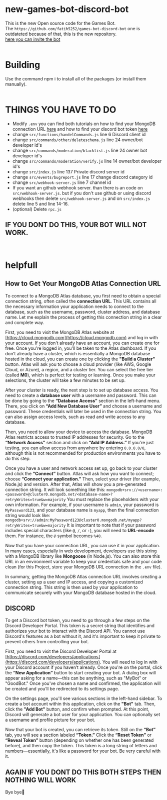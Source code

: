 # new-games-bot-discord-bot
This is the new Open source code for the Games Bot.<br>
The `https://github.com/fatih5252/games-bot-discord-bot` one is outdateted because of that, this is the new repository.<br>
[here you can invite the bot](https://discord.com/oauth2/authorize?client_id=1217541066434154627)<br>
<br>

# Building<br>
Use the command npm i to install all of the packages (or install them manually).<br>
<br>

# THINGS YOU HAVE TO DO<br>
- Modify `.env` you can find both tutorials on how to find your MongoDB connection URL [here](https://github.com/Fatih5252/new-games-bot-discord-bot/blob/main/README.md#how-to-get-your-mongodb-atlas-connection-url) and how to find your discord bot token [here](https://github.com/Fatih5252/new-games-bot-discord-bot/blob/main/README.md#discord)<br>
- change `src/functions/handelCommands.js` line 6 Discord client id<br>
- change `src/commands/other/deleteschema.js` line 24 owner/bot developer id's<br>
- change `src/commands/moderation/blacklist.js` line 24 owner bot developer id's<br>
- change `src/commands/moderation/verify.js` line 14 owner/bot developer id's<br>
- change `src/index.js` line 137 Private discord server id<br>
- change `src/events/bugreport.js` line 17 change discord category id<br>
- change `src/webhook-server.js` line 7 channel id<br>
- If you want an github webhook server. than there is an code on `src/webhook-server.js`. but if you don't use github or using discord webhooks then delete `src/webhook-server.js` and on `src/index.js` delete line 5 and line 14-16.<br>
- (optional) Delete `rpc.js`<br>

## IF YOU DONT DO THIS, YOUR BOT WILL NOT WORK.<br>
<br>

# helpfull
## How to Get Your MongoDB Atlas Connection URL

To connect to a MongoDB Atlas database, you first need to obtain a special connection string, often called the **connection URL**. This URL contains all the necessary information your application needs to connect to the database, such as the username, password, cluster address, and database name. Let me explain the process of getting this connection string in a clear and complete way.

First, you need to visit the MongoDB Atlas website at [https://cloud.mongodb.com](https://cloud.mongodb.com) and log in with your account. If you don't already have an account, you can create one for free. Once you're logged in, you'll be taken to the Atlas dashboard. If you don’t already have a cluster, which is essentially a MongoDB database hosted in the cloud, you can create one by clicking the **"Build a Cluster"** button. Atlas will ask you to choose a cloud provider (like AWS, Google Cloud, or Azure), a region, and a cluster tier. You can select the free tier (called **M0**), which is perfect for testing or learning. Once you make your selections, the cluster will take a few minutes to be set up.

After your cluster is ready, the next step is to set up database access. You need to create a **database user** with a username and password. This can be done by going to the **“Database Access”** section in the left-hand menu. There, you click on **“Add New Database User”** and choose a username and password. These credentials will later be used in the connection string. You can also assign access levels, such as read and write access to any database.

Then, you need to allow your device to access the database. MongoDB Atlas restricts access to trusted IP addresses for security. Go to the **“Network Access”** section and click on **“Add IP Address.”** If you're just testing, you can allow access from anywhere by entering `0.0.0.0/0`, although this is not recommended for production environments you have to do this step.

Once you have a user and network access set up, go back to your cluster and click the **“Connect”** button. Atlas will ask how you want to connect; choose **“Connect your application.”** Then, select your driver (for example, Node.js) and version. After that, Atlas will show you a pre-generated connection string. It will look something like this: `mongodb+srv://<username>:<password>@cluster0.mongodb.net/<database-name>?retryWrites=true&w=majority` 
You must replace the placeholders with your own information. For example, if your username is `admin`, your password is `MyPassword123`, and your database name is `myapp`, then the final connection string would look like: `mongodb+srv://admin:MyPassword123@cluster0.mongodb.net/myapp?retryWrites=true&w=majority` 
It is important to note that if your password includes special characters (like `@`, `/`, or `:`), you will need to **URL-encode** them. For instance, the `@` symbol becomes `%40`.

Now that you have your connection URL, you can use it in your application. In many cases, especially in web development, developers use this string with a MongoDB library like **Mongoose** (in Node.js). You can also store this URL in an environment variable to keep your credentials safe and your code clean (for this Project, store your MongoDB URL connection in the `.env` file).

In summary, getting the MongoDB Atlas connection URL involves creating a cluster, setting up a user and IP access, and copying a customized connection string. This string is then used by your application to communicate securely with your MongoDB database hosted in the cloud.

## DISCORD

To get a Discord bot token, you need to go through a few steps on the Discord Developer Portal. This token is a secret string that identifies and authorizes your bot to interact with the Discord API. You cannot use Discord's features as a bot without it, and it's important to keep it private to prevent others from controlling your bot.

First, you need to visit the Discord Developer Portal at [https://discord.com/developers/applications](https://discord.com/developers/applications). You will need to log in with your Discord account if you haven’t already. Once you're on the portal, click the **“New Application”** button to start creating your bot. A dialog box will appear asking for a name—this can be anything, such as "MyBot" or "GoodBot." Once you've chosen a name and confirmed, the application will be created and you’ll be redirected to its settings page.

On the settings page, you'll see various sections in the left-hand sidebar. To create a bot account within this application, click on the **"Bot"** tab. Then, click the **"Add Bot"** button, and confirm when prompted. At this point, Discord will generate a bot user for your application. You can optionally set a username and profile picture for your bot.

Now that your bot is created, you can retrieve its token. Still on the **“Bot”** tab, you will see a section labeled **“Token.”** Click the **“Reset Token”** or **“Reveal Token”** button (depending on whether one has been generated before), and then copy the token. This token is a long string of letters and numbers—essentially, it's like a password for your bot. Be very careful with it.

## AGAIN IF YOU DONT DO THIS BOTH STEPS THEN NOTHING WILL WORK

Bye bye👋
